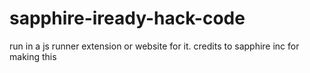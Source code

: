 # sapphire-iready-hack-code
run in a js runner extension or website for it. credits to sapphire inc for making this
